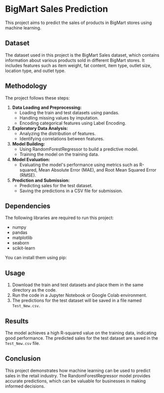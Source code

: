 # BigMart Sales Prediction

This project aims to predict the sales of products in BigMart stores using machine learning.

## Dataset

The dataset used in this project is the BigMart Sales dataset, which contains information about various products sold in different BigMart stores. It includes features such as item weight, fat content, item type, outlet size, location type, and outlet type.

## Methodology

The project follows these steps:

1. **Data Loading and Preprocessing:**
    - Loading the train and test datasets using pandas.
    - Handling missing values by imputation.
    - Encoding categorical features using Label Encoding.
2. **Exploratory Data Analysis:**
    - Analyzing the distribution of features.
    - Identifying correlations between features.
3. **Model Building:**
    - Using RandomForestRegressor to build a predictive model.
    - Training the model on the training data.
4. **Model Evaluation:**
    - Evaluating the model's performance using metrics such as R-squared, Mean Absolute Error (MAE), and Root Mean Squared Error (RMSE).
5. **Prediction and Submission:**
    - Predicting sales for the test dataset.
    - Saving the predictions in a CSV file for submission.

## Dependencies

The following libraries are required to run this project:

- numpy
- pandas
- matplotlib
- seaborn
- scikit-learn

You can install them using pip:

## Usage

1. Download the train and test datasets and place them in the same directory as the code.
2. Run the code in a Jupyter Notebook or Google Colab environment.
3. The predictions for the test dataset will be saved in a file named `Test_New.csv`.

## Results

The model achieves a high R-squared value on the training data, indicating good performance. The predicted sales for the test dataset are saved in the `Test_New.csv` file.

## Conclusion

This project demonstrates how machine learning can be used to predict sales in the retail industry. The RandomForestRegressor model provides accurate predictions, which can be valuable for businesses in making informed decisions.
